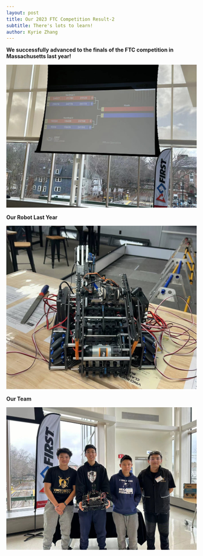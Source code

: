 ```yaml
---
layout: post
title: Our 2023 FTC Competition Result-2
subtitle: There's lots to learn!
author: Kyrie Zhang
---
```

**We successfully advanced to the finals of the FTC competition in Massachusetts last year!**

![2023_Grade](assets/img/792be672769d406ab32890a1f9389d3.jpg)

 **Our Robot Last Year**
 
![2023_robot](assets/img/86d6f651a6deb3002142f8d6c7e40b5.jpg)

**Our Team**


![2023_team](assets/img/7becf575c12ed76403c4c01ff9ad80f.jpg)


 